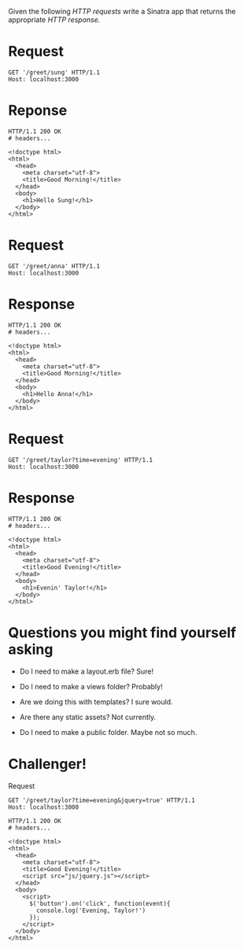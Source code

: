 Given the following *HTTP requests*
write a Sinatra app that returns the appropriate *HTTP response.*

# Request

```http
GET '/greet/sung' HTTP/1.1
Host: localhost:3000

```

# Reponse

```http
HTTP/1.1 200 OK
# headers...

<!doctype html>
<html>
  <head>
    <meta charset="utf-8">
    <title>Good Morning!</title>
  </head>
  <body>
    <h1>Hello Sung!</h1>
  </body>
</html>
```

# Request

```http
GET '/greet/anna' HTTP/1.1
Host: localhost:3000

```

# Response

```http
HTTP/1.1 200 OK
# headers...

<!doctype html>
<html>
  <head>
    <meta charset="utf-8">
    <title>Good Morning!</title>
  </head>
  <body>
    <h1>Hello Anna!</h1>
  </body>
</html>
```

# Request

```http
GET '/greet/taylor?time=evening' HTTP/1.1
Host: localhost:3000

```

# Response

```http
HTTP/1.1 200 OK
# headers...

<!doctype html>
<html>
  <head>
    <meta charset="utf-8">
    <title>Good Evening!</title>
  </head>
  <body>
    <h1>Evenin' Taylor!</h1>
  </body>
</html>
```

# Questions you might find yourself asking

- Do I need to make a layout.erb file? Sure!

- Do I need to make a views folder? Probably!

- Are we doing this with templates? I sure would.

- Are there any static assets? Not currently.

- Do I need to make a public folder. Maybe not so much.

# Challenger!

Request

```
GET '/greet/taylor?time=evening&jquery=true' HTTP/1.1
Host: localhost:3000

HTTP/1.1 200 OK
# headers...

<!doctype html>
<html>
  <head>
    <meta charset="utf-8">
    <title>Good Evening!</title>
    <script src="js/jquery.js"></script>
  </head>
  <body>
    <script>
      $('button').on('click', function(event){
        console.log('Evening, Taylor!')
      });
    </script>
  </body>
</html>
```
